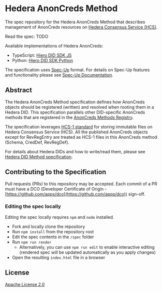 # Hedera AnonCreds Method

The spec repository for the Hedera AnonCreds Method that describes management of AnonCreds resources on [Hedera Consensus Service (HCS)](https://hedera.com/consensus-service).

Read the spec: TODO

Available implementations of Hedera AnonCreds:

- TypeScript: [Hiero DID SDK JS](https://github.com/hiero-ledger/hiero-did-sdk-js)
- Python: [Hiero DID SDK Python](https://github.com/hiero-ledger/hiero-did-sdk-python)

The specification uses [Spec-Up] format. For details on Spec-Up features and functionality please see [Spec-Up Documentation].

[Spec-Up]: https://github.com/decentralized-identity/spec-up
[Spec-Up Documentation]: https://identity.foundation/spec-up/

## Abstract

The Hedera AnonCreds Method specification defines how AnonCreds objects should be registered (written) and resolved when rooting them in a Hedera DID.
This specification parallels other DID-specific AnonCreds methods that are registered in the [AnonCreds Methods Registry](https://hyperledger.github.io/anoncreds-methods-registry/).

The specification leverages [HCS-1 standard](https://hashgraphonline.com/docs/standards/hcs-1/) for storing immutable files on Hedera Consensus Service (HCS).
All the published AnonCreds objects except for RevRegEntry are treated as HCS-1 files in this AnonCreds method (Schema, CredDef, RevRegDef).

For details about Hedera DIDs and how to write/read them, please see [Hedera DID Method specification](https://github.com/hashgraph/did-method).

## Contributing to the Specification

Pull requests (PRs) to this repository may be accepted.
Each commit of a PR must have a DCO (Developer Certificate of Origin -[https://github.com/apps/dco](https://github.com/apps/dco)) sign-off.

### Editing the spec locally

Editing the spec locally requires `npm` and `node` installed.

- Fork and locally clone the repository
- Run `npm install` from the repository root
- Edit the spec contents in the `/spec` folder
- Run `npm run render`
    - Alternatively, you can use `npm run edit` to enable interactive editing (rendered spec will be updated automatically as you apply changes)
- Open the resulting `index.html` file in a browser

## License

[Apache License 2.0](LICENSE)